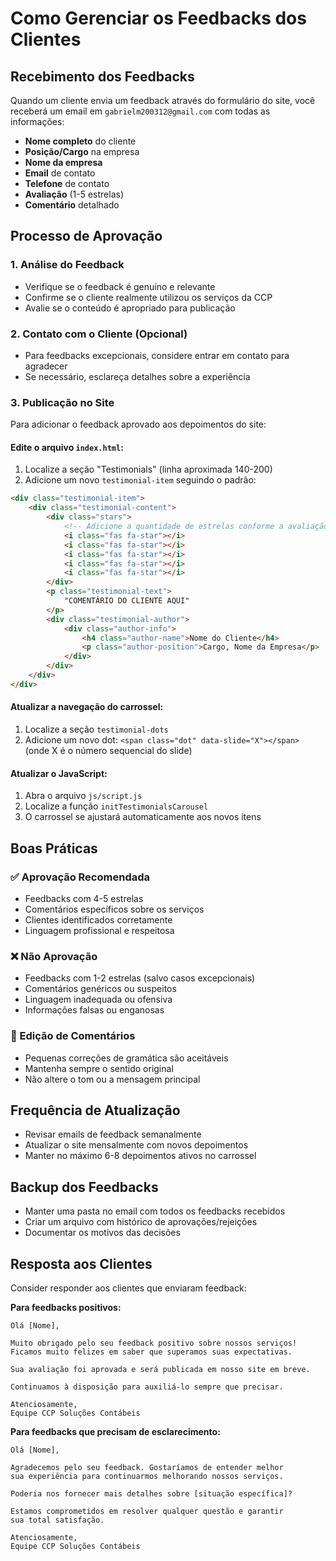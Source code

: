 # Como Gerenciar os Feedbacks dos Clientes

## Recebimento dos Feedbacks

Quando um cliente envia um feedback através do formulário do site, você receberá um email em `gabrielm200312@gmail.com` com todas as informações:

- **Nome completo** do cliente
- **Posição/Cargo** na empresa
- **Nome da empresa**
- **Email** de contato
- **Telefone** de contato
- **Avaliação** (1-5 estrelas)
- **Comentário** detalhado

## Processo de Aprovação

### 1. Análise do Feedback
- Verifique se o feedback é genuíno e relevante
- Confirme se o cliente realmente utilizou os serviços da CCP
- Avalie se o conteúdo é apropriado para publicação

### 2. Contato com o Cliente (Opcional)
- Para feedbacks excepcionais, considere entrar em contato para agradecer
- Se necessário, esclareça detalhes sobre a experiência

### 3. Publicação no Site
Para adicionar o feedback aprovado aos depoimentos do site:

#### Edite o arquivo `index.html`:
1. Localize a seção "Testimonials" (linha aproximada 140-200)
2. Adicione um novo `testimonial-item` seguindo o padrão:

```html
<div class="testimonial-item">
    <div class="testimonial-content">
        <div class="stars">
            <!-- Adicione a quantidade de estrelas conforme a avaliação -->
            <i class="fas fa-star"></i>
            <i class="fas fa-star"></i>
            <i class="fas fa-star"></i>
            <i class="fas fa-star"></i>
            <i class="fas fa-star"></i>
        </div>
        <p class="testimonial-text">
            "COMENTÁRIO DO CLIENTE AQUI"
        </p>
        <div class="testimonial-author">
            <div class="author-info">
                <h4 class="author-name">Nome do Cliente</h4>
                <p class="author-position">Cargo, Nome da Empresa</p>
            </div>
        </div>
    </div>
</div>
```

#### Atualizar a navegação do carrossel:
1. Localize a seção `testimonial-dots`
2. Adicione um novo dot: `<span class="dot" data-slide="X"></span>`
   (onde X é o número sequencial do slide)

#### Atualizar o JavaScript:
1. Abra o arquivo `js/script.js`
2. Localize a função `initTestimonialsCarousel`
3. O carrossel se ajustará automaticamente aos novos itens

## Boas Práticas

### ✅ Aprovação Recomendada
- Feedbacks com 4-5 estrelas
- Comentários específicos sobre os serviços
- Clientes identificados corretamente
- Linguagem profissional e respeitosa

### ❌ Não Aprovação
- Feedbacks com 1-2 estrelas (salvo casos excepcionais)
- Comentários genéricos ou suspeitos
- Linguagem inadequada ou ofensiva
- Informações falsas ou enganosas

### 📝 Edição de Comentários
- Pequenas correções de gramática são aceitáveis
- Mantenha sempre o sentido original
- Não altere o tom ou a mensagem principal

## Frequência de Atualização
- Revisar emails de feedback semanalmente
- Atualizar o site mensalmente com novos depoimentos
- Manter no máximo 6-8 depoimentos ativos no carrossel

## Backup dos Feedbacks
- Manter uma pasta no email com todos os feedbacks recebidos
- Criar um arquivo com histórico de aprovações/rejeições
- Documentar os motivos das decisões

## Resposta aos Clientes
Consider responder aos clientes que enviaram feedback:

**Para feedbacks positivos:**
```
Olá [Nome],

Muito obrigado pelo seu feedback positivo sobre nossos serviços! 
Ficamos muito felizes em saber que superamos suas expectativas.

Sua avaliação foi aprovada e será publicada em nosso site em breve.

Continuamos à disposição para auxiliá-lo sempre que precisar.

Atenciosamente,
Equipe CCP Soluções Contábeis
```

**Para feedbacks que precisam de esclarecimento:**
```
Olá [Nome],

Agradecemos pelo seu feedback. Gostaríamos de entender melhor 
sua experiência para continuarmos melhorando nossos serviços.

Poderia nos fornecer mais detalhes sobre [situação específica]?

Estamos comprometidos em resolver qualquer questão e garantir 
sua total satisfação.

Atenciosamente,
Equipe CCP Soluções Contábeis
```
